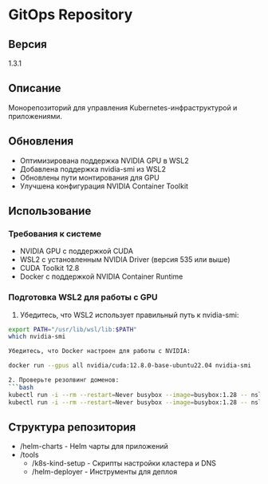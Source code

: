 # GitOps Repository

## Версия
1.3.1

## Описание
Монорепозиторий для управления Kubernetes-инфраструктурой и приложениями.

## Обновления
- Оптимизирована поддержка NVIDIA GPU в WSL2
- Добавлена поддержка nvidia-smi из WSL2
- Обновлены пути монтирования для GPU
- Улучшена конфигурация NVIDIA Container Toolkit

## Использование
### Требования к системе
- NVIDIA GPU с поддержкой CUDA
- WSL2 с установленным NVIDIA Driver (версия 535 или выше)
- CUDA Toolkit 12.8
- Docker с поддержкой NVIDIA Container Runtime

### Подготовка WSL2 для работы с GPU
1. Убедитесь, что WSL2 использует правильный путь к nvidia-smi:
```bash
export PATH="/usr/lib/wsl/lib:$PATH"
which nvidia-smi

Убедитесь, что Docker настроен для работы с NVIDIA:

docker run --gpus all nvidia/cuda:12.8.0-base-ubuntu22.04 nvidia-smi

2. Проверьте резолвинг доменов:
```bash
kubectl run -i --rm --restart=Never busybox --image=busybox:1.28 -- nslookup webui.prod.local
kubectl run -i --rm --restart=Never busybox --image=busybox:1.28 -- nslookup ollama.prod.local
```

## Структура репозитория
- /helm-charts - Helm чарты для приложений
- /tools
    - /k8s-kind-setup - Скрипты настройки кластера и DNS
    - /helm-deployer - Инструменты для деплоя